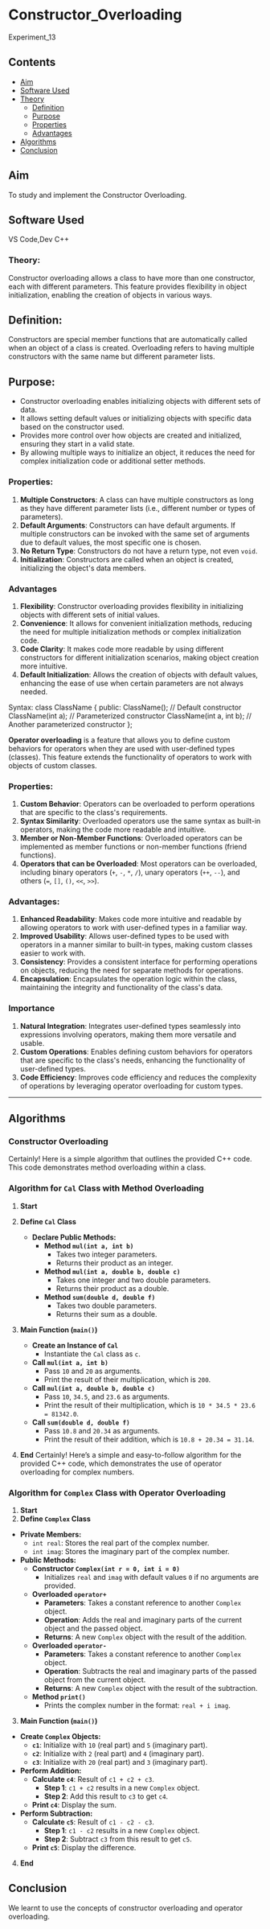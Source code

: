# Constructor_Overloading
Experiment_13

## Contents
- [Aim](#aim)
- [Software Used](#software-used)
- [Theory](#theory)
  * [Definition](#definition)
  * [Purpose](#Purpose)
  * [Properties](#Properties)
  * [Advantages](#Advantages)
- [Algorithms](#algorithms)
- [Conclusion](#conclusion)
## Aim 
To study and implement the Constructor Overloading.

## Software Used 
VS Code,Dev C++

### Theory:
Constructor overloading allows a class to have more than one constructor, each with different parameters. This feature provides flexibility in object initialization, enabling the creation of objects in various ways.
## Definition:
Constructors are special member functions that are automatically called when an object of a class is created. Overloading refers to having multiple constructors with the same name but different parameter lists.
## Purpose:
 - Constructor overloading enables initializing objects with different sets of data.
 - It allows setting default values or initializing objects with specific data based on the constructor used.
 - Provides more control over how objects are created and initialized, ensuring they start in a valid state.
 - By allowing multiple ways to initialize an object, it reduces the need for complex initialization code or additional setter methods.

### Properties:
 1. **Multiple Constructors**: A class can have multiple constructors as long as they have different parameter lists (i.e., different number or types of parameters).  
 2. **Default Arguments**: Constructors can have default arguments. If multiple constructors can be invoked with the same set of arguments due to default values, the most specific one is chosen.
 3. **No Return Type**: Constructors do not have a return type, not even `void`.
 4. **Initialization**: Constructors are called when an object is created, initializing the object's data members.

### Advantages
1. **Flexibility**: Constructor overloading provides flexibility in initializing objects with different sets of initial values.
2. **Convenience**: It allows for convenient initialization methods, reducing the need for multiple initialization methods or complex initialization code.
3. **Code Clarity**: It makes code more readable by using different constructors for different initialization scenarios, making object creation more intuitive.
4. **Default Initialization**: Allows the creation of objects with default values, enhancing the ease of use when certain parameters are not always needed.

Syntax: class ClassName {
    public:
    ClassName(); // Default constructor
    ClassName(int a); // Parameterized constructor
    ClassName(int a, int b); // Another parameterized constructor
};

**Operator overloading** is a feature that allows you to define custom behaviors for operators when they are used with user-defined types (classes). This feature extends the functionality of operators to work with objects of custom classes.

### Properties:
 1. **Custom Behavior**: Operators can be overloaded to perform operations that are specific to the class's requirements.
 2. **Syntax Similarity**: Overloaded operators use the same syntax as built-in operators, making the code more readable and intuitive.
 3. **Member or Non-Member Functions**: Overloaded operators can be implemented as member functions or non-member functions (friend functions).
 4. **Operators that can be Overloaded**: Most operators can be overloaded, including binary operators (`+`, `-`, `*`, `/`), unary operators (`++`, `--`), and others (`=`, `[]`, `()`, `<<`, `>>`).

### Advantages:
 1. **Enhanced Readability**: Makes code more intuitive and readable by allowing operators to work with user-defined types in a familiar way.
 2. **Improved Usability**: Allows user-defined types to be used with operators in a manner similar to built-in types, making custom classes easier to work with.
 3. **Consistency**: Provides a consistent interface for performing operations on objects, reducing the need for separate methods for operations.
 4. **Encapsulation**: Encapsulates the operation logic within the class, maintaining the integrity and functionality of the class's data.

### Importance
 1. **Natural Integration**: Integrates user-defined types seamlessly into expressions involving operators, making them more versatile and usable.
 2. **Custom Operations**: Enables defining custom behaviors for operators that are specific to the class's needs, enhancing the functionality of user-defined types.
 3. **Code Efficiency**: Improves code efficiency and reduces the complexity of operations by leveraging operator overloading for custom types.

---

## Algorithms
### Constructor Overloading
Certainly! Here is a simple algorithm that outlines the provided C++ code. This code demonstrates method overloading within a class.

### Algorithm for `Cal` Class with Method Overloading
1. **Start**
2. **Define `Cal` Class**
   - **Declare Public Methods:**
     - **Method `mul(int a, int b)`**
       - Takes two integer parameters.
       - Returns their product as an integer.
     - **Method `mul(int a, double b, double c)`**
       - Takes one integer and two double parameters.
       - Returns their product as a double.
     - **Method `sum(double d, double f)`**
       - Takes two double parameters.
       - Returns their sum as a double.

3. **Main Function (`main()`)**
   - **Create an Instance of `Cal`**
     - Instantiate the `Cal` class as `c`.
   - **Call `mul(int a, int b)`**
     - Pass `10` and `20` as arguments.
     - Print the result of their multiplication, which is `200`.
   - **Call `mul(int a, double b, double c)`**
     - Pass `10`, `34.5`, and `23.6` as arguments.
     - Print the result of their multiplication, which is `10 * 34.5 * 23.6 = 81342.0`.
   - **Call `sum(double d, double f)`**
     - Pass `10.8` and `20.34` as arguments.
     - Print the result of their addition, which is `10.8 + 20.34 = 31.14`.
4. **End**
Certainly! Here’s a simple and easy-to-follow algorithm for the provided C++ code, which demonstrates the use of operator overloading for complex numbers.

### Algorithm for `Complex` Class with Operator Overloading
 1. **Start**
 2. **Define `Complex` Class**
   - **Private Members:**
     - `int real`: Stores the real part of the complex number.
     - `int imag`: Stores the imaginary part of the complex number.
   - **Public Methods:**
     - **Constructor `Complex(int r = 0, int i = 0)`**
       - Initializes `real` and `imag` with default values `0` if no arguments are provided.
     - **Overloaded `operator+`**
       - **Parameters**: Takes a constant reference to another `Complex` object.
       - **Operation**: Adds the real and imaginary parts of the current object and the passed object.
       - **Returns**: A new `Complex` object with the result of the addition.
     - **Overloaded `operator-`**
       - **Parameters**: Takes a constant reference to another `Complex` object.
       - **Operation**: Subtracts the real and imaginary parts of the passed object from the current object.
       - **Returns**: A new `Complex` object with the result of the subtraction.
     - **Method `print()`**
       - Prints the complex number in the format: `real + i imag`.

 3. **Main Function (`main()`)**
   - **Create `Complex` Objects:**
     - **`c1`**: Initialize with `10` (real part) and `5` (imaginary part).
     - **`c2`**: Initialize with `2` (real part) and `4` (imaginary part).
     - **`c3`**: Initialize with `20` (real part) and `3` (imaginary part).
   - **Perform Addition:**
     - **Calculate `c4`**: Result of `c1 + c2 + c3`.
       - **Step 1**: `c1 + c2` results in a new `Complex` object.
       - **Step 2**: Add this result to `c3` to get `c4`.
     - **Print `c4`**: Display the sum.
   - **Perform Subtraction:**
     - **Calculate `c5`**: Result of `c1 - c2 - c3`.
       - **Step 1**: `c1 - c2` results in a new `Complex` object.
       - **Step 2**: Subtract `c3` from this result to get `c5`.
     - **Print `c5`**: Display the difference.
 4. **End**

## Conclusion
We learnt to use the concepts of constructor overloading and operator overloading.
